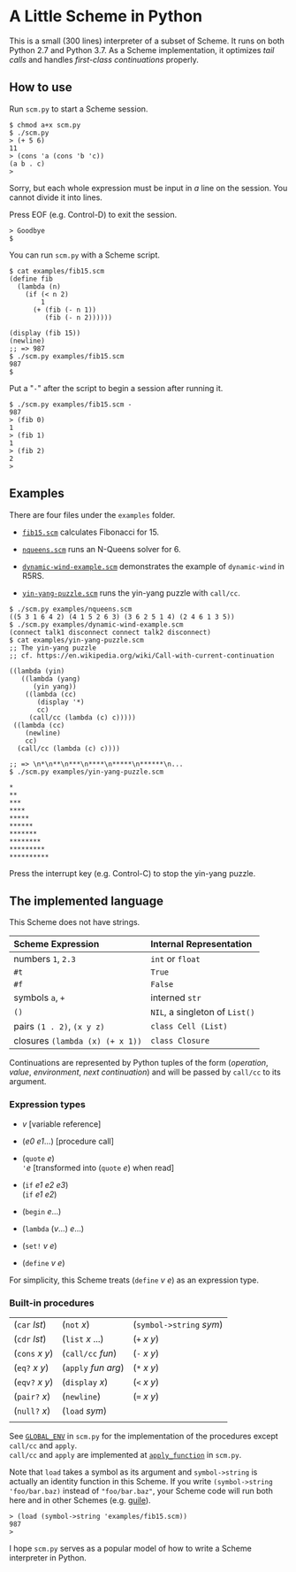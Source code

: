 # A Little Scheme in Python

This is a small (300 lines) interpreter of a subset of Scheme.
It runs on both Python 2.7 and Python 3.7.
As a Scheme implementation, 
it optimizes _tail calls_ and handles _first-class continuations_ properly.


## How to use

Run `scm.py` to start a Scheme session.

```
$ chmod a+x scm.py
$ ./scm.py
> (+ 5 6)
11
> (cons 'a (cons 'b 'c))
(a b . c)
> 
```

Sorry, but each whole expression must be input in _a_ line
on the session.  You cannot divide it into lines.

Press EOF (e.g. Control-D) to exit the session.

```
> Goodbye
$ 
```

You can run `scm.py` with a Scheme script.

```
$ cat examples/fib15.scm
(define fib
  (lambda (n)
    (if (< n 2)
        1
      (+ (fib (- n 1))
         (fib (- n 2))))))

(display (fib 15))
(newline)
;; => 987
$ ./scm.py examples/fib15.scm
987
$ 
```

Put a "`-`" after the script to begin a session after running it.

```
$ ./scm.py examples/fib15.scm -
987
> (fib 0)
1
> (fib 1)
1
> (fib 2)
2
> 
```


## Examples

There are four files under the `examples` folder.

- [`fib15.scm`](examples/fib15.scm)
  calculates Fibonacci for 15.

- [`nqueens.scm`](examples/nqueens.scm)
  runs an N-Queens solver for 6.

- [`dynamic-wind-example.scm`](examples/dynamic-wind-example.scm)
  demonstrates the example of `dynamic-wind` in R5RS.

- [`yin-yang-puzzle.scm`](examples/yin-yang-puzzle.scm)
  runs the yin-yang puzzle with `call/cc`.

```
$ ./scm.py examples/nqueens.scm
((5 3 1 6 4 2) (4 1 5 2 6 3) (3 6 2 5 1 4) (2 4 6 1 3 5))
$ ./scm.py examples/dynamic-wind-example.scm 
(connect talk1 disconnect connect talk2 disconnect)
$ cat examples/yin-yang-puzzle.scm
;; The yin-yang puzzle 
;; cf. https://en.wikipedia.org/wiki/Call-with-current-continuation

((lambda (yin)
   ((lambda (yang)
      (yin yang))
    ((lambda (cc)
       (display '*)
       cc)
     (call/cc (lambda (c) c)))))
 ((lambda (cc)
    (newline)
    cc)
  (call/cc (lambda (c) c))))

;; => \n*\n**\n***\n****\n*****\n******\n...
$ ./scm.py examples/yin-yang-puzzle.scm

*
**
***
****
*****
******
*******
********
*********
**********
```

Press the interrupt key (e.g. Control-C) to stop the yin-yang puzzle.


## The implemented language

This Scheme does not have strings.

| Scheme Expression                   | Internal Representation               |
|:------------------------------------|:--------------------------------------|
| numbers `1`, `2.3`                  | `int` or `float`                      |
| `#t`                                | `True`                                |
| `#f`                                | `False`                               |
| symbols `a`, `+`                    | interned `str`                        |
| `()`                                | `NIL`, a singleton of `List()`        |
| pairs `(1 . 2)`, `(x y z)`          | `class Cell (List)`                   |
| closures `(lambda (x) (+ x 1))`     | `class Closure`                       |

Continuations are represented by Python tuples of the form
(_operation_, _value_, _environment_, _next continuation_)
and will be passed by `call/cc` to its argument.


### Expression types

- _v_  [variable reference]

- (_e0_ _e1_...)  [procedure call]

- (`quote` _e_)  
  `'`_e_ [transformed into (`quote` _e_) when read]

- (`if` _e1_ _e2_ _e3_)  
  (`if` _e1_ _e2_)

- (`begin` _e_...)

- (`lambda` (_v_...) _e_...)

- (`set!` _v_ _e_)

- (`define` _v_ _e_)

For simplicity, this Scheme treats (`define` _v_ _e_) as an expression type.


### Built-in procedures

|                      |                        |                          |
|:---------------------|:-----------------------|:-------------------------|
| (`car` _lst_)        | (`not` _x_)            | (`symbol->string` _sym_) |
| (`cdr` _lst_)        | (`list` _x_ ...)       | (`+` _x_ _y_)            |
| (`cons` _x_ _y_)     | (`call/cc` _fun_)      | (`-` _x_ _y_)            |
| (`eq?` _x_ _y_)      | (`apply` _fun_ _arg_)  | (`*` _x_ _y_)            |
| (`eqv?` _x_ _y_)     | (`display` _x_)        | (`<` _x_ _y_)            |
| (`pair?` _x_)        | (`newline`)            | (`=` _x_ _y_)            |
| (`null?` _x_)        | (`load` _sym_)         |                          |
|                      |                        |                          |

See [`GLOBAL_ENV`](scm.py#L91-L114)
in `scm.py` for the implementation of the procedures
except `call/cc` and `apply`.  
`call/cc` and `apply` are implemented at 
[`apply_function`](scm.py#L185-L204) in `scm.py`.

Note that `load` takes a symbol as its argument and
`symbol->string` is actually an identity function in this Scheme.
If you write `(symbol->string 'foo/bar.baz)` instead of `"foo/bar.baz"`,
your Scheme code will run both here and in other Schemes (e.g.
[guile](https://www.gnu.org/software/guile/)).

```
> (load (symbol->string 'examples/fib15.scm))
987
> 
```

I hope `scm.py` serves as a popular model of
how to write a Scheme interpreter in Python.
